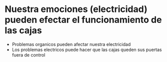 # Nuestra emociones (electricidad) pueden efectar el funcionamiento de las cajas

* Problemas organicos pueden afectar nuestra electricidad
* Los problemas electricos puede hacer que las cajas queden sus puertas fuera de control
